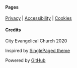 <div class="row features">
  <div class="col s12 m6 feature">
    <h4> Pages </h4>
    <p class="feature-description"><a href="/privacy">Privacy</a> | <a href="/ accessibility">Accessibility</a> | <a href="/cookies">Cookies</a></p>
  </div>
  <div class="col s12 m6 feature">
    <h4> Credits </h4>
    <p class="feature-description"><i class="fa fa-copyright" aria-hidden="true" style="color:white"></i> City Evangelical Church 2020</p>
    <p class="feature-description">Inspired by <a href="https://github.com/t413/SinglePaged" target="_blank">SinglePaged theme</a></p>
    <p class="feature-description">Powered by <a href="https://www.github.com" target="_blank">GitHub <i class="fa fa-github" aria-hidden="true" style="color:white"></i></a></p>
  </div> 
</div>
